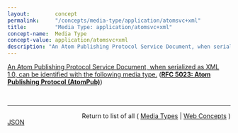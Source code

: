 ```yaml
---
layout:        concept
permalink:     "/concepts/media-type/application/atomsvc+xml"
title:         "Media Type: application/atomsvc+xml"
concept-name:  Media Type
concept-value: application/atomsvc+xml
description: "An Atom Publishing Protocol Service Document, when serialized as XML 1.0, can be identified with the following media type."
---
```


[An Atom Publishing Protocol Service Document, when serialized as XML 1.0, can be identified with the following media type.](https://datatracker.ietf.org/doc/html/rfc5023#section-16.2 "Read documentation for Media Type &#34;application/atomsvc+xml&#34;") (**[RFC 5023: Atom Publishing Protocol (AtomPub)](/specs/IETF/RFC/5023 "The Atom Publishing Protocol (AtomPub) is an application-level protocol for publishing and editing Web resources. The protocol is based on HTTP transfer of Atom-formatted representations. The Atom format is documented in the Atom Syndication Format.")**)

<br/>
<hr/>

<p style="float : left"><a href="./application/atomsvc+xml.json" title="JSON representing this particular Web Concept value">JSON</a></p>
<p style="text-align: right">Return to list of all ( <a href="../media-type/">Media Types</a> | <a href="../">Web Concepts</a> )</p>
